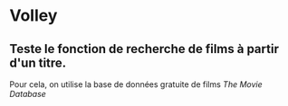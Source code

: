 # Volley

## Teste le fonction de recherche de films à partir d'un titre.
Pour cela, on utilise la base de données gratuite de films *The Movie Database*
